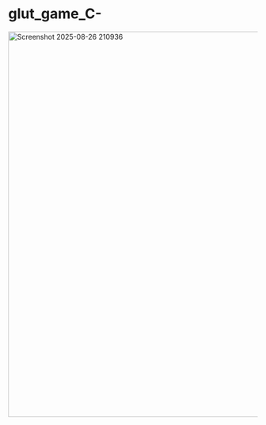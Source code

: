 # glut_game_C-
<img width="999" height="778" alt="Screenshot 2025-08-26 210936" src="https://github.com/user-attachments/assets/d186cc81-1e6a-4816-9d55-d1906db578b8" />
